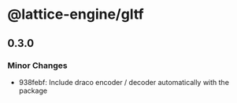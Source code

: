 # @lattice-engine/gltf

## 0.3.0

### Minor Changes

- 938febf: Include draco encoder / decoder automatically with the package
